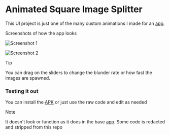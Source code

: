 # Animated Square Image Splitter

This UI project is just one of the many custom animations I made for an [app](https://play.google.com/store/apps/details?id=com.nullinnix.artgpt). 

Screenshots of how the app looks

![Screenshot 1](![Screenshot_20250209_071627](https://github.com/user-attachments/assets/b3cd67c0-4871-4fe1-b80c-ac3123672329)
)

![Screenshot 2](![Screenshot_20250209_071548](https://github.com/user-attachments/assets/df30ceb1-2609-4fb6-8181-b28d7bafac87)
)

> [!TIP]
> You can drag on the sliders to change the blunder rate or how fast the images are spawned.

### Testing it out
You can install the [APK](https://github.com/PhoenixJatrix/Animated-Square-Image-Splitter/blob/main/app-release.apk) or just use the raw code and edit as needed

> [!NOTE]
> It doesn't look or function as it does in the base [app](https://play.google.com/store/apps/details?id=com.nullinnix.artgpt). Some code is redacted and stripped from this repo
